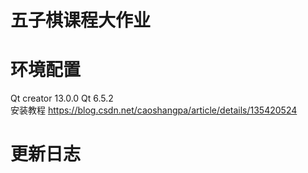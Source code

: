 # 五子棋课程大作业
# 环境配置
Qt creator 13.0.0 
Qt 6.5.2  
安装教程 https://blog.csdn.net/caoshangpa/article/details/135420524
# 更新日志
